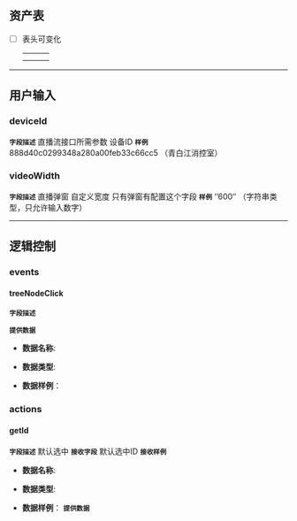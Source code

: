 ## 资产表
+ [ ] 表头可变化
  
   
  
   |      |      |      |
   | :--: | :--: | :--: |
   |      |      |      |
   |      |      |      |



---
## 用户输入 
### deviceId
**`字段描述`**
直播流接口所需参数 设备ID
**`样例`**
888d40c0299348a280a00feb33c66cc5 （青白江消控室）

### videoWidth

**`字段描述`**
直播弹窗 自定义宽度  只有弹窗有配置这个字段
**`样例`**
‘’600‘’ （字符串类型，只允许输入数字）

---
## 逻辑控制
### events
#### treeNodeClick
**`字段描述`**

**`提供数据`**

+ **数据名称**:

+ **数据类型**:

+ **数据样例**：



### actions
#### getId
**`字段描述`**
默认选中
**`接收字段`**
默认选中ID
**`接收样例`**

+ **数据名称**:

+ **数据类型**:

+ **数据样例**：
  **`提供数据`**
  
  

